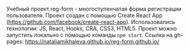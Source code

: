 Учебный проект reg-form - многоступенчатая форма регистрации пользователя.
Проект создан с помощью Create React App (https://github.com/facebook/create-react-app).
Использовались технологии: JS, React, Hooks, CRA, CSS3, HTML5.
Проект можно запустить локально с помощью команды `npm start`.
Ссылка на gh-pages: https://nataliamikhaleva.github.io/reg-form.github.io/

